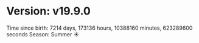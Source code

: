 # Version: v19.9.0
Time since birth: 7214 days, 173136 hours, 10388160 minutes, 623289600 seconds
Season: Summer ☀️
